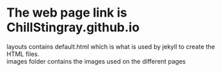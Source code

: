 # The web page link is ChillStingray.github.io
layouts contains default.html which is what is used by jekyll to create the HTML files. <br /> 
images folder contains the images used on the different pages

